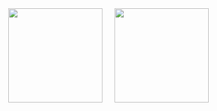 <div align="center">
  <img height="186" src="https://github-readme-stats.vercel.app/api?username=Wonderfulhowl&show_icons=true&include_all_commits=true&theme=dark&hide_border=true" style="margin-right: 10px;" />
  <img height="186" src="https://github-readme-stats.vercel.app/api/top-langs/?username=Wonderfulhowl&layout=compact&theme=dark&hide_border=true" style="margin-left: 10px;" />
</div>